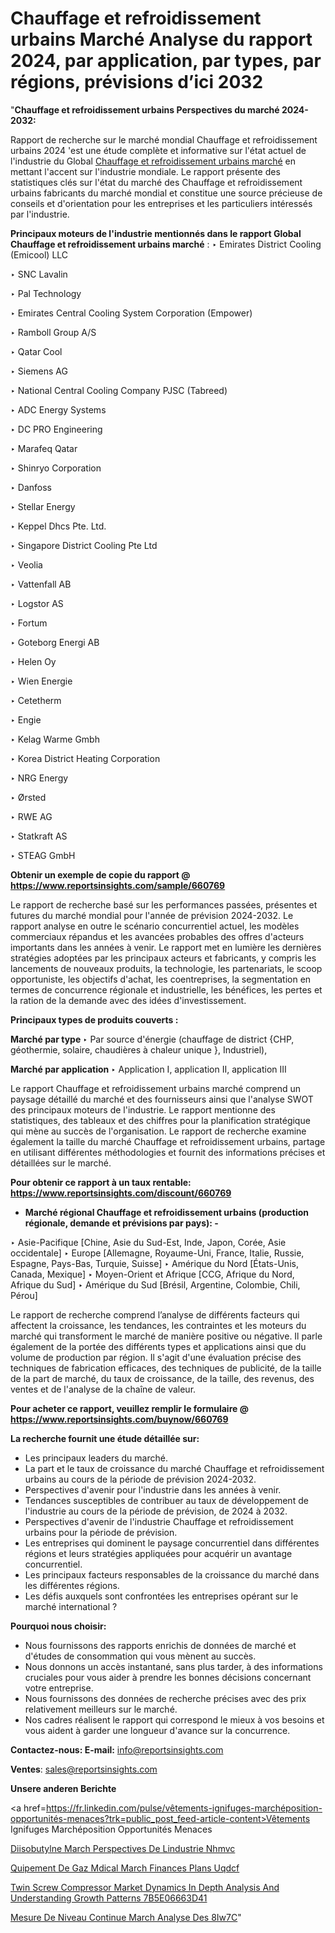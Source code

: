 # Chauffage et refroidissement urbains Marché Analyse du rapport 2024, par application, par types, par régions, prévisions d’ici 2032

"<strong>Chauffage et refroidissement urbains Perspectives du marché 2024-2032:</strong>

Rapport de recherche sur le marché mondial Chauffage et refroidissement urbains 2024 'est une étude complète et informative sur l'état actuel de l'industrie du Global <a href=https://www.reportsinsights.com/sample/660769>Chauffage et refroidissement urbains marché</a> en mettant l'accent sur l'industrie mondiale. Le rapport présente des statistiques clés sur l'état du marché des Chauffage et refroidissement urbains fabricants du marché mondial et constitue une source précieuse de conseils et d'orientation pour les entreprises et les particuliers intéressés par l'industrie.

<strong>Principaux moteurs de l'industrie mentionnés dans le rapport Global Chauffage et refroidissement urbains marché</strong> :
‣ Emirates District Cooling (Emicool) LLC

‣ SNC Lavalin

‣ Pal Technology

‣ Emirates Central Cooling System Corporation (Empower)

‣ Ramboll Group A/S

‣ Qatar Cool

‣ Siemens AG

‣ National Central Cooling Company PJSC (Tabreed)

‣ ADC Energy Systems

‣ DC PRO Engineering

‣ Marafeq Qatar

‣ Shinryo Corporation

‣ Danfoss

‣ Stellar Energy

‣ Keppel Dhcs Pte. Ltd.

‣ Singapore District Cooling Pte Ltd

‣ Veolia

‣ Vattenfall AB

‣ Logstor AS

‣ Fortum

‣ Goteborg Energi AB

‣ Helen Oy

‣ Wien Energie

‣ Cetetherm

‣ Engie

‣ Kelag Warme Gmbh

‣ Korea District Heating Corporation

‣ NRG Energy

‣ Ørsted

‣ RWE AG

‣ Statkraft AS

‣ STEAG GmbH

<strong>Obtenir un exemple de copie du rapport @ <a href=https://www.reportsinsights.com/sample/660769>https://www.reportsinsights.com/sample/660769</a></strong>

Le rapport de recherche basé sur les performances passées, présentes et futures du marché mondial pour l'année de prévision 2024-2032. Le rapport analyse en outre le scénario concurrentiel actuel, les modèles commerciaux répandus et les avancées probables des offres d'acteurs importants dans les années à venir. Le rapport met en lumière les dernières stratégies adoptées par les principaux acteurs et fabricants, y compris les lancements de nouveaux produits, la technologie, les partenariats, le scoop opportuniste, les objectifs d'achat, les coentreprises, la segmentation en termes de concurrence régionale et industrielle, les bénéfices, les pertes et la ration de la demande avec des idées d'investissement.

<strong>Principaux types de produits couverts :</strong>

<strong>Marché par type </strong>
‣ Par source d'énergie (chauffage de district {CHP, géothermie, solaire, chaudières à chaleur unique }, Industriel),

<strong>Marché par application </strong>
‣ Application I, application II, application III

Le rapport Chauffage et refroidissement urbains marché comprend un paysage détaillé du marché et des fournisseurs ainsi que l'analyse SWOT des principaux moteurs de l'industrie. Le rapport mentionne des statistiques, des tableaux et des chiffres pour la planification stratégique qui mène au succès de l'organisation. Le rapport de recherche examine également la taille du marché Chauffage et refroidissement urbains, partage en utilisant différentes méthodologies et fournit des informations précises et détaillées sur le marché.

<strong>Pour obtenir ce rapport à un taux rentable: <a href=https://www.reportsinsights.com/discount/660769>https://www.reportsinsights.com/discount/660769</a></strong>
<ul>
  <li><strong>Marché régional Chauffage et refroidissement urbains (production régionale, demande et prévisions par pays): -</strong></li>
</ul>
‣ Asie-Pacifique [Chine, Asie du Sud-Est, Inde, Japon, Corée, Asie occidentale]
‣ Europe [Allemagne, Royaume-Uni, France, Italie, Russie, Espagne, Pays-Bas, Turquie, Suisse]
‣ Amérique du Nord [États-Unis, Canada, Mexique]
‣ Moyen-Orient et Afrique [CCG, Afrique du Nord, Afrique du Sud]
‣ Amérique du Sud [Brésil, Argentine, Colombie, Chili, Pérou]

Le rapport de recherche comprend l’analyse de différents facteurs qui affectent la croissance, les tendances, les contraintes et les moteurs du marché qui transforment le marché de manière positive ou négative. Il parle également de la portée des différents types et applications ainsi que du volume de production par région. Il s'agit d'une évaluation précise des techniques de fabrication efficaces, des techniques de publicité, de la taille de la part de marché, du taux de croissance, de la taille, des revenus, des ventes et de l'analyse de la chaîne de valeur.

<strong>Pour acheter ce rapport, veuillez remplir le formulaire @   <a href=https://www.reportsinsights.com/buynow/660769>https://www.reportsinsights.com/buynow/660769</a></strong>

<strong>La recherche fournit une étude détaillée sur:</strong>
<ul>
  <li>Les principaux leaders du marché.</li>
  <li>La part et le taux de croissance du marché Chauffage et refroidissement urbains au cours de la période de prévision 2024-2032.</li>
  <li>Perspectives d'avenir pour l'industrie dans les années à venir.</li>
  <li>Tendances susceptibles de contribuer au taux de développement de l'industrie au cours de la période de prévision, de 2024 à 2032.</li>
  <li>Perspectives d'avenir de l'industrie Chauffage et refroidissement urbains pour la période de prévision.</li>
  <li>Les entreprises qui dominent le paysage concurrentiel dans différentes régions et leurs stratégies appliquées pour acquérir un avantage concurrentiel.</li>
  <li>Les principaux facteurs responsables de la croissance du marché dans les différentes régions.</li>
  <li>Les défis auxquels sont confrontées les entreprises opérant sur le marché international ?</li>
</ul>
<strong>Pourquoi nous choisir:</strong>
<ul>
  <li>Nous fournissons des rapports enrichis de données de marché et d'études de consommation qui vous mènent au succès.</li>
  <li>Nous donnons un accès instantané, sans plus tarder, à des informations cruciales pour vous aider à prendre les bonnes décisions concernant votre entreprise.</li>
  <li>Nous fournissons des données de recherche précises avec des prix relativement meilleurs sur le marché.</li>
  <li>Nos cadres réalisent le rapport qui correspond le mieux à vos besoins et vous aident à garder une longueur d'avance sur la concurrence.</li>
</ul>
<strong>Contactez-nous:
</strong><strong>E-mail:</strong> <a href=mailto:info@reportsinsights.com>info@reportsinsights.com</a>

<strong>Ventes</strong>: <a href=mailto:sales@reportsinsights.com>sales@reportsinsights.com</a>

<strong>Unsere anderen Berichte</strong>

<a href=https://fr.linkedin.com/pulse/vêtements-ignifuges-marchéposition-opportunités-menaces?trk=public_post_feed-article-content>Vêtements Ignifuges Marchéposition Opportunités Menaces</a>

<a href=https://www.linkedin.com/pulse/diisobutyl%C3%A8ne-march%C3%A9-perspectives-de-lindustrie-nhmvc/>Diisobutylne March Perspectives De Lindustrie Nhmvc</a>

<a href=https://www.linkedin.com/pulse/%C3%A9quipement-de-gaz-m%C3%A9dical-march%C3%A9-finances-plans-uqdcf/>Quipement De Gaz Mdical March Finances Plans Uqdcf</a>

<a href=https://medium.com/@saliajay581/twin-screw-compressor-market-dynamics-in-depth-analysis-and-understanding-growth-patterns-7b5e06663d41>Twin Screw Compressor Market Dynamics In Depth Analysis And Understanding Growth Patterns 7B5E06663D41</a>

<a href=https://www.linkedin.com/pulse/mesure-de-niveau-continue-march%C3%A9-analyse-des-8iw7c/>Mesure De Niveau Continue March Analyse Des 8Iw7C</a>"

